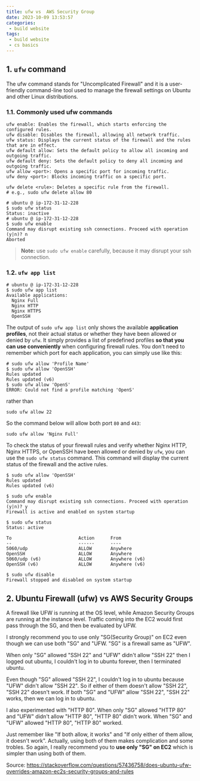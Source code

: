 ```yaml
---
title: ufw vs  AWS Security Group
date: 2023-10-09 13:53:57
categories:
 - build website
tags:
 - build website
 - cs basics
---
```


## 1. `ufw` command

The ufw command stands for "Uncomplicated Firewall" and it is a user-friendly command-line tool used to manage the firewall settings on Ubuntu and other Linux distributions. 

### 1.1. Commonly used ufw commands

```shell
ufw enable: Enables the firewall, which starts enforcing the configured rules.
ufw disable: Disables the firewall, allowing all network traffic.
ufw status: Displays the current status of the firewall and the rules that are in effect.
ufw default allow: Sets the default policy to allow all incoming and outgoing traffic.
ufw default deny: Sets the default policy to deny all incoming and outgoing traffic.
ufw allow <port>: Opens a specific port for incoming traffic.
ufw deny <port>: Blocks incoming traffic on a specific port.

ufw delete <rule>: Deletes a specific rule from the firewall. 
# e.g., sudo ufw delete allow 80
```

```shell
# ubuntu @ ip-172-31-12-228
$ sudo ufw status
Status: inactive
# ubuntu @ ip-172-31-12-228
$ sudo ufw enable
Command may disrupt existing ssh connections. Proceed with operation (y|n)? n
Aborted
```

> **Note:** use `sudo ufw enable` carefully, because it may disrupt your ssh connection. 

### 1.2. `ufw app list`

```shell
# ubuntu @ ip-172-31-12-228
$ sudo ufw app list
Available applications:
  Nginx Full
  Nginx HTTP
  Nginx HTTPS
  OpenSSH
```

The output of `sudo ufw app list` only shows the available **application profiles**, not their actual status or whether they have been allowed or denied by `ufw`. It simply provides a list of predefined profiles **so that you can use conveniently** when configuring firewall rules. You don't need to remember which port for each application, you can simply use like this:

```shell
# sudo ufw allow 'Profile Name'
$ sudo ufw allow 'OpenSSH'
Rules updated
Rules updated (v6)
$ sudo ufw allow 'OpenS'  
ERROR: Could not find a profile matching 'OpenS'
```

 rather than 

```shell
sudo ufw allow 22
```

So the command below will allow both port `80` and `443`:

```
sudo ufw allow 'Nginx Full'
```

To check the status of your firewall rules and verify whether Nginx HTTP, Nginx HTTPS, or OpenSSH have been allowed or denied by `ufw`, you can use the `sudo ufw status` command. This command will display the current status of the firewall and the active rules.  

```shell
$ sudo ufw allow 'OpenSSH'
Rules updated
Rules updated (v6)

$ sudo ufw enable
Command may disrupt existing ssh connections. Proceed with operation (y|n)? y
Firewall is active and enabled on system startup

$ sudo ufw status       
Status: active

To                         Action      From
--                         ------      ----
5060/udp                   ALLOW       Anywhere                  
OpenSSH                    ALLOW       Anywhere                  
5060/udp (v6)              ALLOW       Anywhere (v6)             
OpenSSH (v6)               ALLOW       Anywhere (v6)  

$ sudo ufw disable
Firewall stopped and disabled on system startup
```

## 2. Ubuntu Firewall (ufw) vs AWS Security Groups

A firewall like UFW is running at the OS level, while Amazon Security Groups are running at the instance level. Traffic coming into the EC2 would first pass through the SG, and then be evaluated by UFW.  

I strongly recommend you to use only "SG(Security Group)" on EC2 even though we can use both "SG" and "UFW. "SG" is a firewall same as "UFW".

When only "SG" allowed "SSH 22" and "UFW" didn't allow "SSH 22" then I logged out ubuntu, I couldn't log in to ubuntu forever, then I terminated ubuntu.

Even though "SG" allowed "SSH 22", I couldn't log in to ubuntu because "UFW" didn't allow "SSH 22". So if either of them doesn't allow "SSH 22", "SSH 22" doesn't work. If both "SG" and "UFW" allow "SSH 22", "SSH 22" works, then we can log in to ubuntu.

I also experimented with "HTTP 80". When only "SG" allowed "HTTP 80" and "UFW" didn't allow "HTTP 80", "HTTP 80" didn't work. When "SG" and "UFW" allowed "HTTP 80", "HTTP 80" worked.

Just remember like "If both allow, it works" and "If only either of them allow, it doesn't work". Actually, using both of them makes complication and some trobles. So again, I really recommend you to **use only "SG" on EC2** which is simpler than using both of them.

Source: https://stackoverflow.com/questions/57436758/does-ubuntu-ufw-overrides-amazon-ec2s-security-groups-and-rules
